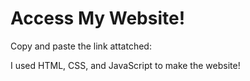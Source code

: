 # Access My Website!
Copy and paste the link attatched:


I used HTML, CSS, and JavaScript to make the website!
